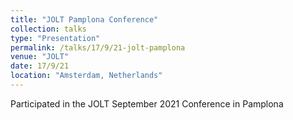 ```yaml
---
title: "JOLT Pamplona Conference"
collection: talks
type: "Presentation"
permalink: /talks/17/9/21-jolt-pamplona
venue: "JOLT"
date: 17/9/21
location: "Amsterdam, Netherlands"
---
```


Participated in the JOLT September 2021 Conference in Pamplona
